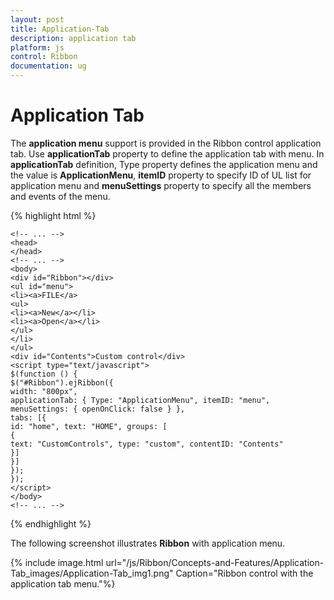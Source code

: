 ```yaml
---
layout: post
title: Application-Tab
description: application tab
platform: js
control: Ribbon
documentation: ug
---
```


# Application Tab

The **application menu** support is provided in the Ribbon control application tab. Use **applicationTab** property to define the application tab with menu. In **applicationTab** definition, Type property defines the application menu and the value is **ApplicationMenu**, **itemID** property to specify ID of UL list for application menu and **menuSettings** property to specify all the members and events of the menu.

{% highlight html %}


	<!-- ... -->
	<head>
	</head>
	<!-- ... -->
	<body>
	<div id="Ribbon"></div>
	<ul id="menu">
	<li><a>FILE</a>
	<ul>
	<li><a>New</a></li>
	<li><a>Open</a></li>
	</ul>
	</li>
	</ul>
	<div id="Contents">Custom control</div>
	<script type="text/javascript">
	$(function () {
	$("#Ribbon").ejRibbon({
	width: "800px",
	applicationTab: { Type: "ApplicationMenu", itemID: "menu", menuSettings: { openOnClick: false } },
	tabs: [{
	id: "home", text: "HOME", groups: [
	{
	text: "CustomControls", type: "custom", contentID: "Contents"
	}]
	}]
	});
	});
	</script>
	</body>
	<!-- ... -->


{% endhighlight %}



The following screenshot illustrates **Ribbon** with application menu.

{% include image.html url="/js/Ribbon/Concepts-and-Features/Application-Tab_images/Application-Tab_img1.png" Caption="Ribbon control with the application tab menu."%}

